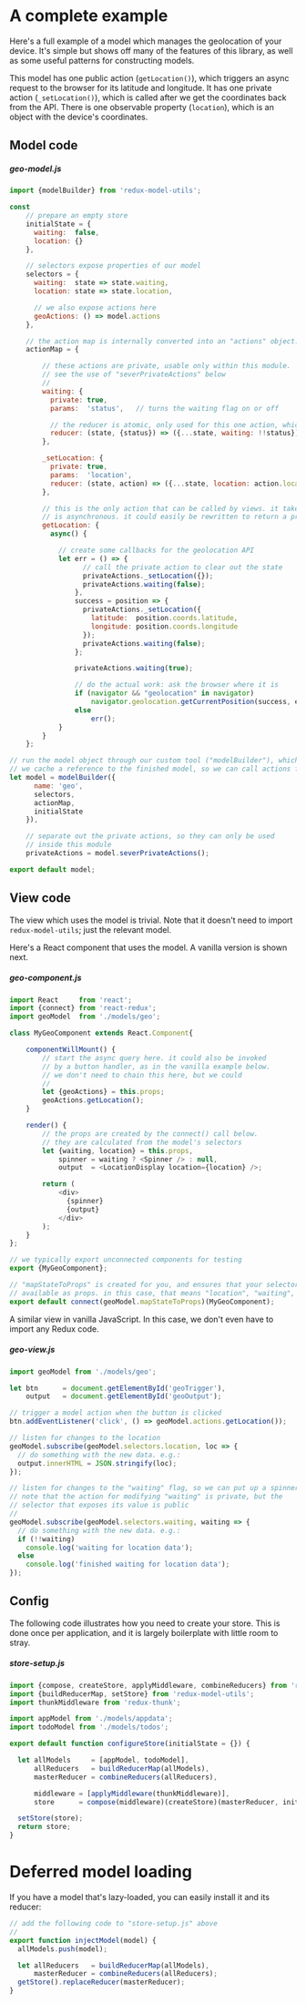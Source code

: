 # A complete example

Here's a full example of a model which manages the geolocation of your device.
It's simple but shows off many of the features of this library, as well as some
useful patterns for constructing models. 

This model has one public action (`getLocation()`),
which triggers an async request to the browser for its latitude and longitude.
It has one private action (`_setLocation()`), which is called after we get the
coordinates back from the API. There is
one observable property (`location`), which is an object with the device's
coordinates.

## Model code

##### geo-model.js

```javascript
import {modelBuilder} from 'redux-model-utils';

const
    // prepare an empty store
    initialState = {
      waiting:  false,
      location: {}
    },

    // selectors expose properties of our model
    selectors = {
      waiting:  state => state.waiting,
      location: state => state.location,

      // we also expose actions here
      geoActions: () => model.actions
    },

    // the action map is internally converted into an "actions" object.
    actionMap = {

        // these actions are private, usable only within this module.
        // see the use of "severPrivateActions" below
        //
        waiting: {
          private: true,
          params:  'status',   // turns the waiting flag on or off

          // the reducer is atomic, only used for this one action, which makes it trivial
          reducer: (state, {status}) => ({...state, waiting: !!status})
        },

        _setLocation: {
          private: true,
          params:  'location',
          reducer: (state, action) => ({...state, location: action.location})
        },

        // this is the only action that can be called by views. it takes no params, and
        // is asynchronous. it could easily be rewritten to return a promise for chaining
        getLocation: {
          async() {

            // create some callbacks for the geolocation API
            let err = () => {
                  // call the private action to clear out the state
                  privateActions._setLocation({});
                  privateActions.waiting(false);
                },
                success = position => {
                  privateActions._setLocation({
                    latitude:  position.coords.latitude,
                    longitude: position.coords.longitude
                  });
                  privateActions.waiting(false);
                };

                privateActions.waiting(true);

                // do the actual work: ask the browser where it is
                if (navigator && "geolocation" in navigator)
                    navigator.geolocation.getCurrentPosition(success, err, {maximumAge: 60000});
                else
                    err();
            }
        }
    };

// run the model object through our custom tool ("modelBuilder"), which whips it into shape.
// we cache a reference to the finished model, so we can call actions from inside this module
let model = modelBuilder({
      name: 'geo',
      selectors,
      actionMap,
      initialState
    }),

    // separate out the private actions, so they can only be used
    // inside this module
    privateActions = model.severPrivateActions();

export default model;
```

## View code

The view which uses the model is trivial. Note that it doesn't need to
import `redux-model-utils`; just the relevant model.

Here's a React component that uses the model. A vanilla version is shown next.

##### geo-component.js

```javascript
import React     from 'react';
import {connect} from 'react-redux';
import geoModel  from './models/geo';

class MyGeoComponent extends React.Component{

    componentWillMount() {
        // start the async query here. it could also be invoked
        // by a button handler, as in the vanilla example below.
        // we don't need to chain this here, but we could
        //
        let {geoActions} = this.props;
        geoActions.getLocation();
    }

    render() {
        // the props are created by the connect() call below.
        // they are calculated from the model's selectors
        let {waiting, location} = this.props,
            spinner = waiting ? <Spinner /> : null,
            output  = <LocationDisplay location={location} />;

        return (
            <div>
              {spinner}
              {output}
            </div>
        );
    }
};

// we typically export unconnected components for testing
export {MyGeoComponent};

// "mapStateToProps" is created for you, and ensures that your selectors are all
// available as props. in this case, that means "location", "waiting", and "geoActions"
export default connect(geoModel.mapStateToProps)(MyGeoComponent);
```

A similar view in vanilla JavaScript. In this case, we don't even have to import
any Redux code.

##### geo-view.js

```javascript
import geoModel from './models/geo';

let btn      = document.getElementById('geoTrigger'),
    output   = document.getElementById('geoOutput');

// trigger a model action when the button is clicked
btn.addEventListener('click', () => geoModel.actions.getLocation());

// listen for changes to the location
geoModel.subscribe(geoModel.selectors.location, loc => {
  // do something with the new data. e.g.:
  output.innerHTML = JSON.stringify(loc);
});

// listen for changes to the "waiting" flag, so we can put up a spinner.
// note that the action for modifying "waiting" is private, but the
// selector that exposes its value is public
//
geoModel.subscribe(geoModel.selectors.waiting, waiting => {
  // do something with the new data. e.g.:
  if (!!waiting)
    console.log('waiting for location data');
  else
    console.log('finished waiting for location data');
});
```

## Config

The following code illustrates how you need to create your store.
This is done once per application, and it is largely boilerplate
with little room to stray.


##### store-setup.js
```javascript
import {compose, createStore, applyMiddleware, combineReducers} from 'redux';
import {buildReducerMap, setStore} from 'redux-model-utils';
import thunkMiddleware from 'redux-thunk';

import appModel from './models/appdata';
import todoModel from './models/todos';

export default function configureStore(initialState = {}) {

  let allModels     = [appModel, todoModel],
      allReducers   = buildReducerMap(allModels),
      masterReducer = combineReducers(allReducers),

      middleware = [applyMiddleware(thunkMiddleware)],
      store      = compose(middleware)(createStore)(masterReducer, initialState);

  setStore(store);
  return store;
}
```

# Deferred model loading

If you have a model that's lazy-loaded, you can easily install it and its reducer:

```js
// add the following code to "store-setup.js" above
//
export function injectModel(model) {
  allModels.push(model);

  let allReducers   = buildReducerMap(allModels),
      masterReducer = combineReducers(allReducers);
  getStore().replaceReducer(masterReducer);
}
```
